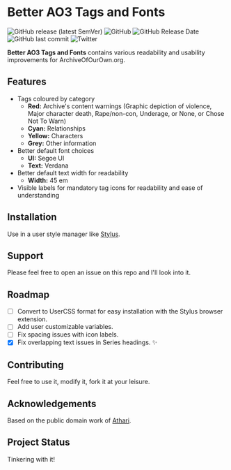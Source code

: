 # Better AO3 Tags and Fonts

![GitHub release (latest SemVer)](https://img.shields.io/github/v/release/nyxmidnight/ao3tagsfonts?sort=semver) ![GitHub](https://img.shields.io/github/license/nyxmidnight/ao3tagsfonts.svg) ![GitHub Release Date](https://img.shields.io/github/release-date/nyxmidnight/ao3tagsfonts.svg) ![GitHub last commit](https://img.shields.io/github/last-commit/nyxmidnight/ao3tagsfonts.svg) ![Twitter](https://img.shields.io/badge/AO3-nyxmidnight-red.svg?logo=archive-of-our-own&logoColor=white&labelColor=990000&color=555555)

**Better AO3 Tags and Fonts** contains various readability and usability improvements for ArchiveOfOurOwn.org.

## Features

-   Tags coloured by category
    -   **Red:** Archive's content warnings (Graphic depiction of violence, Major character death, Rape/non-con, Underage, or None, or Chose Not To Warn)
    -   **Cyan:** Relationships
    -   **Yellow:** Characters
    -   **Grey:** Other information
-   Better default font choices
    -   **UI:** Segoe UI
    -   **Text:** Verdana
-   Better default text width for readability
    -   **Width:** 45 em
-   Visible labels for mandatory tag icons for readability and ease of understanding

## Installation

Use in a user style manager like [Stylus](https://github.com/openstyles/stylus).

## Support

Please feel free to open an issue on this repo and I'll look into it.

## Roadmap

-   [ ] Convert to UserCSS format for easy installation with the Stylus browser extension.
-   [ ] Add user customizable variables.
-   [ ] Fix spacing issues with icon labels.
-   [x] Fix overlapping text issues in Series headings. :sparkles:

## Contributing

Feel free to use it, modify it, fork it at your leisure.

## Acknowledgements

Based on the public domain work of [Athari](https://userstyles.org/styles/152660/archiveofourown-org-fonts-tags-ath).

## Project Status

Tinkering with it!
